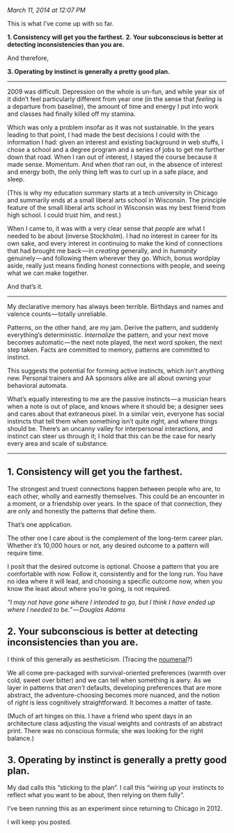 *March 11, 2014 at 12:07 PM*

This is what I’ve come up with so far.

**1. Consistency will get you the farthest.**
**2. Your subconscious is better at detecting inconsistencies than you are.**

And therefore,

**3. Operating by instinct is generally a pretty good plan.**

---

2009 was difficult. Depression on the whole is un-fun, and while year six of it didn’t feel particularly different from year one (in the sense that *feeling* is a departure from baseline), the amount of time and energy I put into work and classes had finally killed off my stamina.

Which was only a problem insofar as it was not sustainable. In the years leading to that point, I had made the best decisions I could with the information I had: given an interest and existing background in web stuffs, I chose a school and a degree program and a series of jobs to get me further down that road. When I ran out of interest, I stayed the course because it made sense. Momentum. And when *that* ran out, in the absence of interest and energy both, the only thing left was to curl up in a safe place, and sleep.

(This is why my education summary starts at a tech university in Chicago and summarily ends at a small liberal arts school in Wisconsin. The principle feature of the small liberal arts school in Wisconsin was my best friend from high school. I could trust him, and rest.)

When I came to, it was with a very clear sense that *people* are what I needed to be about (inverse Stockholm). I had no interest in career for its own sake, and every interest in continuing to make the kind of connections that had brought me back — in *creating* generally, and in *humanity* genuinely — and following them wherever they go. Which, bonus wordplay aside, really just means finding honest connections with people, and seeing what we can make together.

And that’s it.

---

My declarative memory has always been terrible. Birthdays and names and valence counts — totally unreliable.

Patterns, on the other hand, are my jam. Derive the pattern, and suddenly everything’s deterministic. *Internalize* the pattern, and your next move becomes automatic — the next note played, the next word spoken, the next step taken. Facts are committed to memory, patterns are committed to instinct.

This suggests the potential for forming active instincts, which isn’t anything new. Personal trainers and AA sponsors alike are all about owning your behavioral automata.

What’s equally interesting to me are the passive instincts — a musician hears when a note is out of place, and knows where it should be; a designer sees and cares about that extraneous pixel. In a similar vein, everyone has social instincts that tell them when something isn’t quite right, and where things should be. There’s an uncanny valley for interpersonal interactions, and instinct can steer us through it; I hold that this can be the case for nearly every area and scale of substance.

---

## 1. Consistency will get you the farthest.

The strongest and truest connections happen between people who are, to each other, wholly and earnestly themselves. This could be an encounter in a moment, or a friendship over years. In the space of that connection, they are only and honestly the patterns that define them.

That’s one application.

The other one I care about is the complement of the long-term career plan. Whether it’s 10,000 hours or not, any desired outcome to a pattern will require time.

I posit that the desired outcome is optional. Choose a pattern that you are comfortable with *now.* Follow it, consistently and for the long run. You have no idea where it will lead, and choosing a specific outcome now, when you know the least about where you’re going, is not required.

*“I may not have gone where I intended to go, but I think I have ended up where I needed to be.” — Douglas Adams*

## 2. Your subconscious is better at detecting inconsistencies than you are.

I think of this generally as aestheticism. (Tracing the [noumenal](http://en.wikipedia.org/wiki/Noumenon)?)

We all come pre-packaged with survival-oriented preferences (warmth over cold, sweet over bitter) and we can tell when something is awry. As we layer in patterns that *aren’t* defaults, developing preferences that are more abstract, the adventure-choosing becomes more nuanced, and the notion of *right* is less cognitively straightforward. It becomes a matter of taste.

(Much of art hinges on this. I have a friend who spent days in an architecture class adjusting the visual weights and contrasts of an abstract print. There was no conscious formula; she was looking for the right balance.)

## 3. Operating by instinct is generally a pretty good plan.

My dad calls this “sticking to the plan”. I call this “wiring up your instincts to reflect what you want to be about, then relying on them fully”.

I’ve been running this as an experiment since returning to Chicago in 2012.

I will keep you posted.
